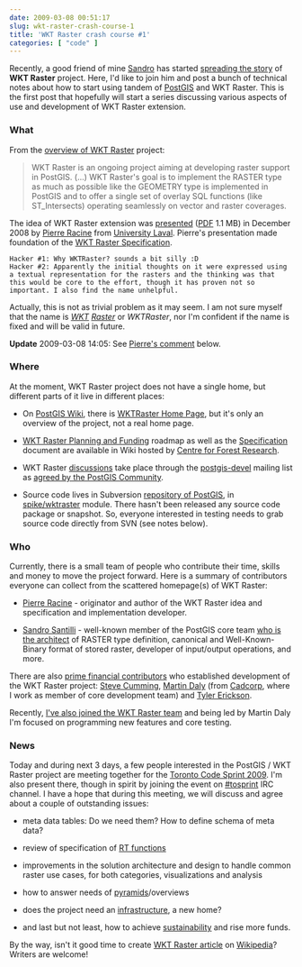 ```yaml
---
date: 2009-03-08 00:51:17
slug: wkt-raster-crash-course-1
title: 'WKT Raster crash course #1'
categories: [ "code" ]
---
```


Recently, a good friend of mine [Sandro](http://foo.keybit.net/~strk/) has started [spreading the story](http://blog.ominiverdi.org/index.php?/archives/69-PostGIS-Rasters.html) of **WKT Raster** project. Here, I'd like to join him and post a bunch of technical notes about how to start using tandem of [PostGIS](http://postgis.refractions.net/) and WKT Raster. This is the first post that hopefully will start a series discussing various aspects of use and development of WKT Raster extension.





### What





From the [overview of WKT Raster](http://postgis.refractions.net/support/wiki/index.php?WKTRasterHomePage) project:




> WKT Raster is an ongoing project aiming at developing raster support in PostGIS. (...) WKT Raster's goal is to implement the RASTER type as much as possible like the GEOMETRY type is implemented in PostGIS and to offer a single set of overlay SQL functions (like ST_Intersects) operating seamlessly on vector and raster coverages.




The idea of WKT Raster extension was [presented](http://www.cef-cfr.ca/uploads/Membres/WKTRasterSpecifications0.8.pdf) ([PDF](http://http://en.wikipedia.org/wiki/Portable_Document_Format) 1.1 MB) in December 2008 by [Pierre Racine](http://www.cef-cfr.ca/index.php?n=Membres.PierreRacine) from [University Laval](http://www.ulaval.ca/). Pierre's presentation made foundation of the [WKT Raster Specification](http://www.cef-cfr.ca/index.php?n=Membres.PierreRacineWKTRasterSpecifications).




    
    Hacker #1: Why WKTRaster? sounds a bit silly :D
    Hacker #2: Apparently the initial thoughts on it were expressed using a textual representation for the rasters and the thinking was that this would be core to the effort, though it has proven not so important. I also find the name unhelpful.





Actually, this is not as trivial problem as it may seem. I am not sure myself that the name is _[WKT](http://en.wikipedia.org/wiki/Well-known_text) [Raster](http://en.wikipedia.org/wiki/Raster_graphics)_ or _WKTRaster_, nor I'm confident if the name is fixed and will be valid in future.




**Update** 2009-03-08 14:05: See [Pierre's comment](/?p=291#comment-2327) below.





### Where





At the moment, WKT Raster project does not have a single home, but different parts of it live in different places:




  * On [PostGIS Wiki](http://postgis.refractions.net/support/wiki/), there is [WKTRaster Home Page](http://postgis.refractions.net/support/wiki/index.php?WKTRasterHomePage), but it's only an overview of the project, not a real home page.


  * [WKT Raster Planning and Funding](http://www.cef-cfr.ca/index.php?n=Membres.PierreRacineWKTRaster) roadmap as well as the [Specification](http://www.cef-cfr.ca/index.php?n=Membres.PierreRacineWKTRasterSpecifications) document are available  in Wiki hosted by [Centre for Forest Research](http://www.cef-cfr.ca).


  * WKT Raster [discussions](http://www.google.com/search?hl=en&q=wktraster+site%3Ahttp%3A%2F%2Fpostgis.refractions.net%2Fpipermail%2Fpostgis-devel) take place through the [postgis-devel](http://postgis.refractions.net/mailman/listinfo/postgis-devel) mailing list as [agreed by the PostGIS Community](http://http://postgis.refractions.net/pipermail/postgis-devel/2009-February/004902.html).


  * Source code lives in Subversion [repository of PostGIS](http://svn.osgeo.org/postgis/), in [spike/wktraster](http://svn.osgeo.org/postgis/spike/wktraster/) module. There hasn't been released any source code package or snapshot. So, everyone interested in testing needs to grab source code directly from SVN (see notes below).







### Who





Currently, there is a small team of people who contribute their time, skills and money to move the project forward. Here is a summary of contributors everyone can collect from the scattered homepage(s) of WKT Raster:







  * [Pierre Racine](http://www.cef-cfr.ca/index.php?n=Membres.PierreRacine) - originator and author of the WKT Raster idea and specification and implementation developer.


  * [Sandro Santilli](http://foo.keybit.net/~strk/projects/WKTRaster/) -  well-known member of the PostGIS core team [who is the architect](http://svn.osgeo.org/postgis/spike/wktraster/doc/) of RASTER type definition, canonical and Well-Known-Binary format of stored raster, developer of input/output operations, and more.







There are also [prime financial contributors](http://www.cef-cfr.ca/index.php?n=Membres.PierreRacineWKTRaster) who established development of the WKT Raster project: [Steve Cumming](http://www.cef-cfr.ca/index.php?n=Membres.StevenGCumming), [Martin Daly](http://blog.lostinspatial.com/) (from [Cadcorp](http://www.cadcorp.com/), where I work as member of core development team) and [Tyler Erickson](http://wiki.mtri.org/display/mtripub/tyler+erickson/).





Recently, [I've also joined the WKT Raster team](http://postgis.refractions.net/pipermail/postgis-devel/2009-February/004902.html) and being led by Martin Daly I'm focused on programming new features and core testing.





### News




Today and during next 3 days, a few people interested in the PostGIS / WKT Raster project are meeting together for the [Toronto Code Sprint 2009](http://wiki.osgeo.org/wiki/Toronto_Code_Sprint_2009). I'm also present there, though in spirit by joining the event on [#tosprint](irc://irc.freenode.net/#tosprint) IRC channel. I have a hope that during this meeting, we will discuss and agree about a couple of outstanding issues:









  * meta data tables: Do we need them? How to define schema of meta data?


  * review of specification of [RT functions](http://www.cef-cfr.ca/index.php?n=Membres.PierreRacineWKTRasterSpecifications)


  * improvements in the solution architecture and design to handle common raster use cases, for both categories, visualizations and analysis


  * how to answer needs of [pyramids](http://download.oracle.com/docs/cd/B28359_01/appdev.111/b28398/geor_intro.htm#CHDDEGJJ)/overviews


  * does the project need an [infrastructure](http://postgis.refractions.net/pipermail/postgis-devel/2009-March/004991.html), a new home?


  * and last but not least, how to achieve [sustainability](http://www.oss-watch.ac.uk/resources/sustainableopensource.xml) and rise more funds.








By the way, isn't it good time to create [WKT Raster article](http://en.wikipedia.org/wiki/WKTRaster) on [Wikipedia](http://en.wikipedia.org)? Writers are welcome!
